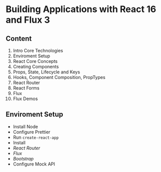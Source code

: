 # Building Applications with React 16 and Flux 3

## Content
1. Intro Core Technologies
2. Enviroment Setup
3. React Core Concepts
4. Creating Components
5. Props, State, Lifecycle and Keys
6. Hooks, Component Composition, PropTypes
7. React Router
8. React Forms
9. Flux
10. Flux Demos

## Enviroment Setup
- Install Node
- Configure Prettier
- Run `create-react-app`
- Install
-   *React Router*
-   *Flux*
-   *Bootstrap*
- Configure Mock API
